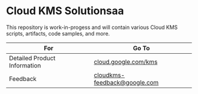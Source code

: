 # Cloud KMS Solutionsaa

This repository is work-in-progess and will contain various Cloud KMS scripts,
artifacts, code samples, and more.

For                          | Go To
---------------------------- | -----
Detailed Product Information | [cloud.google.com/kms](https://cloud.google.com/kms)
Feedback                     | cloudkms-feedback@google.com
